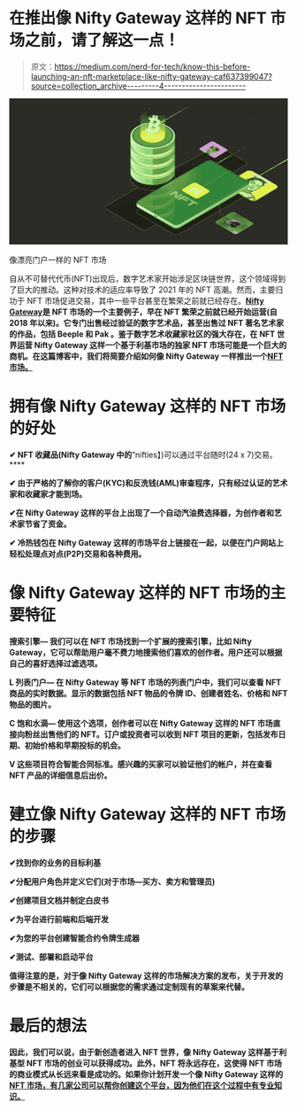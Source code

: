 # 在推出像 Nifty Gateway 这样的 NFT 市场之前，请了解这一点！

> 原文：<https://medium.com/nerd-for-tech/know-this-before-launching-an-nft-marketplace-like-nifty-gateway-caf637399047?source=collection_archive---------4----------------------->

![](img/297e79e74ac4dc5567edd3ce4c51d15b.png)

像漂亮门户一样的 NFT 市场

自从不可替代代币(NFT)出现后，数字艺术家开始涉足区块链世界，这个领域得到了巨大的推动。这种对技术的适应率导致了 2021 年的 NFT 高潮。然而，主要归功于 NFT 市场促进交易，其中一些平台甚至在繁荣之前就已经存在。**[**Nifty Gateway**](https://niftygateway.com/)是 NFT 市场的一个主要例子，早在 NFT 繁荣之前就已经开始运营(自 2018 年以来)。它专门出售经过验证的数字艺术品，甚至出售过 NFT 著名艺术家的作品，包括 **Beeple 和 Pak** 。鉴于数字艺术收藏家社区的强大存在，在 NFT 世界运营 Nifty Gateway 这样一个基于利基市场的独家 NFT 市场可能是一个巨大的商机。在这篇博客中，我们将简要介绍如何像 Nifty Gateway 一样推出一个[**NFT 市场。**](https://bit.ly/3Nr7OXK)**

# **拥有像 Nifty Gateway 这样的 NFT 市场的好处**

****✔** NFT 收藏品(Nifty Gateway 中的**“nifties】)可以通过平台随时(24 x 7)交易。****

****✔** 由于严格的了解你的客户(KYC)和反洗钱(AML)审查程序，只有经过认证的艺术家和收藏家才能到场。**

**✔在 Nifty Gateway 这样的平台上出现了一个自动汽油费选择器，为创作者和艺术家节省了资金。**

****✔** 冷热钱包在 Nifty Gateway 这样的市场平台上链接在一起，以便在门户网站上轻松处理点对点(P2P)交易和各种费用。**

# **像 Nifty Gateway 这样的 NFT 市场的主要特征**

**搜索引擎— 我们可以在 NFT 市场找到一个扩展的搜索引擎，比如 Nifty Gateway，它可以帮助用户毫不费力地搜索他们喜欢的创作者。用户还可以根据自己的喜好选择过滤选项。**

**L **列表门户—** 在 Nifty Gateway 等 NFT 市场的列表门户中，我们可以查看 NFT 商品的实时数据。显示的数据包括 NFT 物品的令牌 ID、创建者姓名、价格和 NFT 物品的图片。**

**C **饱和水滴—** 使用这个选项，创作者可以在 Nifty Gateway 这样的 NFT 市场直接向粉丝出售他们的 NFT。订户或投资者可以收到 NFT 项目的更新，包括发布日期、初始价格和早期投标的机会。**

**V 这些项目符合智能合同标准。感兴趣的买家可以验证他们的帐户，并在查看 NFT 产品的详细信息后出价。**

# **建立像 Nifty Gateway 这样的 NFT 市场的步骤**

**✔找到你的业务的目标利基**

**✔分配用户角色并定义它们(对于市场—买方、卖方和管理员)**

**✔创建项目文档并制定白皮书**

**✔为平台进行前端和后端开发**

**✔为您的平台创建智能合约令牌生成器**

**✔测试、部署和启动平台**

**值得注意的是，对于像 Nifty Gateway 这样的市场解决方案的发布，关于开发的步骤是不相关的，它们可以根据您的需求通过定制现有的草案来代替。**

# **最后的想法**

**因此，我们可以说，由于新创造者进入 NFT 世界，像 Nifty Gateway 这样基于利基型 NFT 市场的创业可以获得成功。此外，NFT 将永远存在，这使得 NFT 市场的商业模式从长远来看是成功的。如果你计划开发一个像 Nifty Gateway 这样的 [**NFT 市场，有几家公司可以帮你创建这个平台，因为他们在这个过程中有专业知识。**](https://bit.ly/3vbcniw)**